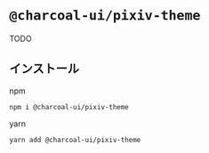 # `@charcoal-ui/pixiv-theme`

TODO

## インストール

npm

```
npm i @charcoal-ui/pixiv-theme
```

yarn

```
yarn add @charcoal-ui/pixiv-theme
```
